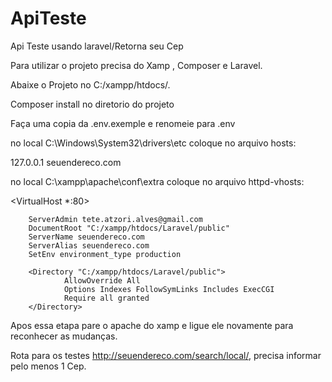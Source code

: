 # ApiTeste
Api Teste usando laravel/Retorna seu Cep

Para utilizar o projeto precisa do Xamp , Composer e Laravel.

Abaixe o Projeto no C:/xampp/htdocs/.

Composer install no diretorio do projeto

Faça uma copia da .env.exemple  e renomeie para .env

no local C:\Windows\System32\drivers\etc coloque no arquivo hosts:

127.0.0.1               seuendereco.com

no local C:\xampp\apache\conf\extra coloque no arquivo httpd-vhosts: 


 
 <VirtualHost *:80>
 
        ServerAdmin tete.atzori.alves@gmail.com
        DocumentRoot "C:/xampp/htdocs/Laravel/public"
        ServerName seuendereco.com
        ServerAlias seuendereco.com
        SetEnv environment_type production
        
        <Directory "C:/xampp/htdocs/Laravel/public">
                AllowOverride All
                Options Indexes FollowSymLinks Includes ExecCGI
                Require all granted
        </Directory>
        
<VirtualHost>
 
 
Apos essa etapa pare o apache do xamp e ligue ele novamente para reconhecer as mudanças.

Rota para os testes  http://seuendereco.com/search/local/, precisa informar pelo menos 1 Cep.

